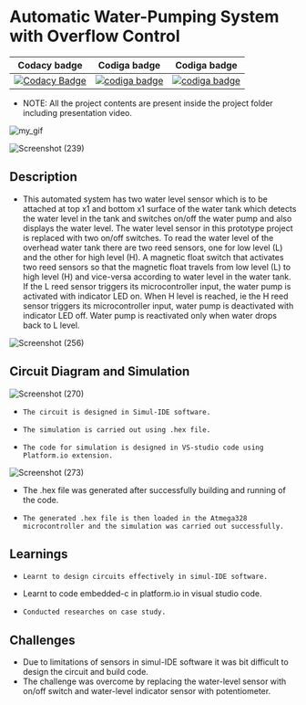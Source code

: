 # Automatic Water-Pumping System with Overflow Control

| Codacy badge | Codiga badge | Codiga badge |
|--------------|--------------|--------------|
|[![Codacy Badge](https://app.codacy.com/project/badge/Grade/485cce76907849b3833d1b3c605205a3)](https://www.codacy.com/gh/OmkarChitragar/M2-EmbSys/dashboard?utm_source=github.com&amp;utm_medium=referral&amp;utm_content=OmkarChitragar/M2-EmbSys&amp;utm_campaign=Badge_Grade)| <a href="https://api.codiga.io/project/31477/score/svg">   <img src="https://api.codiga.io/project/31477/score/svg?style=dark" alt="codiga badge" /></a> |  <a href="https://api.codiga.io/project/31477/status/svg">   <img src="https://api.codiga.io/project/31477/status/svg" alt="codiga badge" /></a> |

*   NOTE: All the project contents are present inside the project folder including presentation video.

![my_gif](https://user-images.githubusercontent.com/42509490/157237390-250b7577-1138-4244-ab5a-6b52d8b241e4.gif)

![Screenshot (239)](https://user-images.githubusercontent.com/42509490/155874997-4b79db24-c957-4cbf-b124-32bafc852b7b.png)

## Description

*   This automated system has two water level sensor which is to be attached at top x1 and bottom x1 surface of the water tank which detects the water level in the tank and
    switches on/off the water pump and also displays the water level. The water level sensor in this prototype project is replaced with two on/off switches. To read the water
    level of the overhead water tank there are two reed sensors, one for low level (L) and the other for high level (H). A magnetic float switch that activates
    two reed sensors so that the magnetic float travels from low level (L) to high level (H) and vice-versa according to water level in the water tank. If the L reed sensor
    triggers its microcontroller input, the water pump is activated with indicator LED on. When H level is reached, ie the H reed sensor triggers its microcontroller
    input, water pump is deactivated with indicator LED off. Water pump is reactivated only when water drops back to L level.

![Screenshot (256)](https://user-images.githubusercontent.com/42509490/156889253-3e715b80-4885-4445-9ca1-6a24c87a6dd9.png)

## Circuit Diagram and Simulation

![Screenshot (270)](https://user-images.githubusercontent.com/42509490/156945816-b9fd09e7-f1f6-4c83-9bc0-3b56b717efa4.png)

*	  The circuit is designed in Simul-IDE software.
*	  The simulation is carried out using .hex file.
*	  The code for simulation is designed in VS-studio code using Platform.io extension.

![Screenshot (273)](https://user-images.githubusercontent.com/42509490/157050478-b95b929b-d6b0-4ea1-bffa-6a048746a18b.png)

* 	The .hex file was generated after successfully building and running of the code.
*	  The generated .hex file is then loaded in the Atmega328 microcontroller and the simulation was carried out successfully.  

## Learnings

*	  Learnt to design circuits effectively in simul-IDE software.
*  	Learnt to code embedded-c in platform.io in visual studio code.
*	  Conducted researches on case study.

## Challenges

*  	Due to limitations of sensors in simul-IDE software it was bit difficult to design the circuit and build code. 
* 	The challenge was overcome by replacing the water-level sensor with on/off switch and water-level indicator sensor with potentiometer.
  
